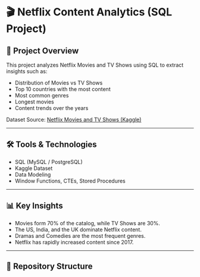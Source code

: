 # 🎬 Netflix Content Analytics (SQL Project)

## 📌 Project Overview
This project analyzes Netflix Movies and TV Shows using SQL to extract insights such as:
- Distribution of Movies vs TV Shows
- Top 10 countries with the most content
- Most common genres
- Longest movies
- Content trends over the years

Dataset Source: [Netflix Movies and TV Shows (Kaggle)](https://www.kaggle.com/datasets/shivamb/netflix-shows)

---

## 🛠 Tools & Technologies
- SQL (MySQL / PostgreSQL)
- Kaggle Dataset
- Data Modeling
- Window Functions, CTEs, Stored Procedures

---

## 📊 Key Insights
- Movies form 70% of the catalog, while TV Shows are 30%.
- The US, India, and the UK dominate Netflix content.
- Dramas and Comedies are the most frequent genres.
- Netflix has rapidly increased content since 2017.

---

## 📂 Repository Structure

